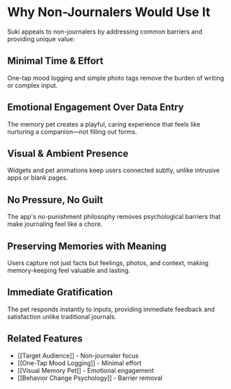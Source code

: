 # Why Non-Journalers Would Use It

Suki appeals to non-journalers by addressing common barriers and providing unique value:

## Minimal Time & Effort
One-tap mood logging and simple photo tags remove the burden of writing or complex input.

## Emotional Engagement Over Data Entry
The memory pet creates a playful, caring experience that feels like nurturing a companion—not filling out forms.

## Visual & Ambient Presence
Widgets and pet animations keep users connected subtly, unlike intrusive apps or blank pages.

## No Pressure, No Guilt
The app's no-punishment philosophy removes psychological barriers that make journaling feel like a chore.

## Preserving Memories with Meaning
Users capture not just facts but feelings, photos, and context, making memory-keeping feel valuable and lasting.

## Immediate Gratification
The pet responds instantly to inputs, providing immediate feedback and satisfaction unlike traditional journals.

## Related Features
- [[Target Audience]] - Non-journaler focus
- [[One-Tap Mood Logging]] - Minimal effort
- [[Visual Memory Pet]] - Emotional engagement
- [[Behavior Change Psychology]] - Barrier removal
